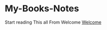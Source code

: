 # My-Books-Notes
Start reading This all From Welcome
[Welcome](https://github.com/amankaushik3919/My-Books-Notes/blob/main/Welcome%20%F0%9F%99%86.md)
